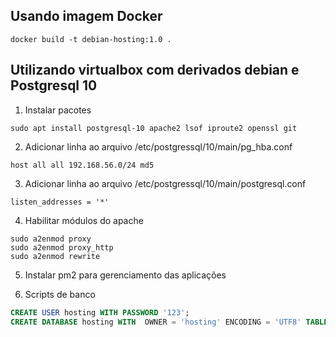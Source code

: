## Usando imagem Docker
```
docker build -t debian-hosting:1.0 .
```

## Utilizando virtualbox com derivados debian e Postgresql 10
1. Instalar pacotes
```
sudo apt install postgresql-10 apache2 lsof iproute2 openssl git
```
2. Adicionar linha ao arquivo /etc/postgressql/10/main/pg_hba.conf
```
host all all 192.168.56.0/24 md5
```
3. Adicionar linha ao arquivo /etc/postgressql/10/main/postgresql.conf
```
listen_addresses = '*'
```
4. Habilitar módulos do apache
```
sudo a2enmod proxy
sudo a2enmod proxy_http
sudo a2enmod rewrite
```

5. Instalar pm2 para gerenciamento das aplicações

6. Scripts de banco
```sql
CREATE USER hosting WITH PASSWORD '123';
CREATE DATABASE hosting WITH  OWNER = 'hosting' ENCODING = 'UTF8' TABLESPACE = pg_default CONNECTION LIMIT = -1;
```